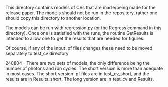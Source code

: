 This directory contains models of CVs that are made/being made
for the release paper. The models should not be run in the 
repository, rather one should copy this directory to another
location.  

The models can be run with regression.py (or the Regress
command in this directory).  Once one is satisfied with
the runs, the routine GetResults is intended to allow
one to get the results that are needed for figures.

Of course, if any of the input .pf files changes these
need to be moved separately to test\_cv directory

240804 - There are two sets of models, the only difference
being the number of photons and ion cycles.  The short 
version is more than adequate in most cases.  The
short version .pf files are in test\_cv\_short, and the results 
are in Results\_short.  The long version are in test\_cv and 
Results.  
